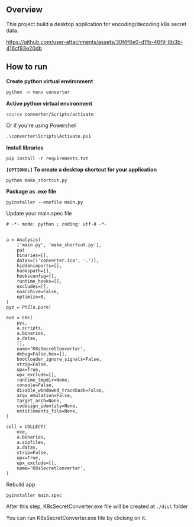 ## Overview
This project build a desktop application for encoding/decoding k8s secret data.


https://github.com/user-attachments/assets/30f4f6e0-d1fb-46f9-8b3b-416cf93e20db


## How to run

**Create python virtual environment**
```Bash
python -m venv converter
```

**Active python virtual environment**
```Bash
source converter/Scripts/activate
```

Or if you're using Powershell
```Powershell
.\converter\Scripts\Activate.ps1
```

**Install libraries**
```
pip install -r requirements.txt
```

**`[OPTIONAL]` To create a desktop shortcut for your application**
```
python make_shortcut.py
```

**Package as .exe file**
```
pyinstaller --onefile main.py
```

Update your main.spec file
```
# -*- mode: python ; coding: utf-8 -*-


a = Analysis(
    ['main.py', 'make_shortcut.py'],
    pat
    binaries=[],
    datas=[('converter.ico', '.')],
    hiddenimports=[],
    hookspath=[],
    hooksconfig={},
    runtime_hooks=[],
    excludes=[],
    noarchive=False,
    optimize=0,
)
pyz = PYZ(a.pure)

exe = EXE(
    pyz,
    a.scripts,
    a.binaries,
    a.datas,
    [],
    name='K8sSecretConverter',
    debug=False,hex=[],
    bootloader_ignore_signals=False,
    strip=False,
    upx=True,
    upx_exclude=[],
    runtime_tmpdir=None,
    console=False,
    disable_windowed_traceback=False,
    argv_emulation=False,
    target_arch=None,
    codesign_identity=None,
    entitlements_file=None,
)

coll = COLLECT(
    exe,
    a.binaries,
    a.zipfiles,
    a.datas,
    strip=False,
    upx=True,
    upx_exclude=[],
    name='K8sSecretConverter',
)
```

Rebuild app
```
pyinstaller main.spec
```

After this step, K8sSecretConverter.exe file will be created at `./dist` folder

You can run K8sSecretConverter.exe file by clicking on it.
